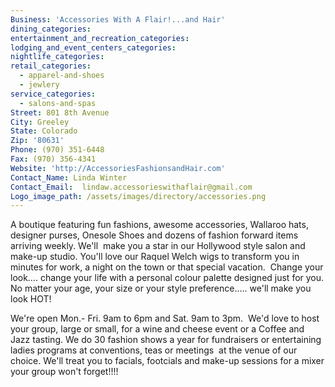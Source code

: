 ```yaml
---
Business: 'Accessories With A Flair!...and Hair'
dining_categories:
entertainment_and_recreation_categories:
lodging_and_event_centers_categories:
nightlife_categories:
retail_categories:
  - apparel-and-shoes
  - jewlery
service_categories:
  - salons-and-spas
Street: 801 8th Avenue
City: Greeley
State: Colorado
Zip: '80631'
Phone: (970) 351-6448
Fax: (970) 356-4341
Website: 'http://AccessoriesFashionsandHair.com'
Contact_Name: Linda Winter
Contact_Email:  lindaw.accessorieswithaflair@gmail.com
Logo_image_path: /assets/images/directory/accessories.png
---
```



A boutique featuring fun fashions, awesome accessories, Wallaroo hats, designer purses, Onesole Shoes and dozens of fashion forward items arriving weekly. We'll  make you a star in our Hollywood style salon and make-up studio. You'll love our Raquel Welch wigs to transform you in minutes for work, a night on the town or that special vacation.  Change your look…. change your life with a personal colour palette designed just for you. No matter your age, your size or your style preference….. we'll make you look HOT!

We're open Mon.- Fri. 9am to 6pm and Sat. 9am to 3pm.  We'd love to host your group, large or small, for a wine and cheese event or a Coffee and Jazz tasting. We do 30 fashion shows a year for fundraisers or entertaining ladies programs at conventions, teas or meetings  at the venue of our choice. We'll treat you to facials, footcials and make-up sessions for a mixer your group won't forget!!!!